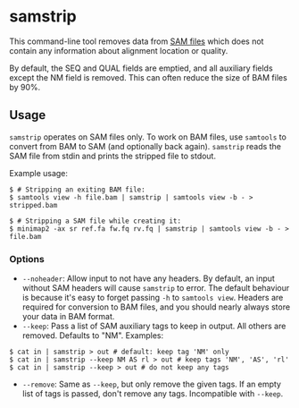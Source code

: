 # samstrip
This command-line tool removes data from [SAM files](https://en.wikipedia.org/wiki/SAM_(file_format))
which does not contain any information about alignment location or quality.

By default, the SEQ and QUAL fields are emptied, and all auxiliary fields except the NM field is removed.
This can often reduce the size of BAM files by 90%.

## Usage
`samstrip` operates on SAM files only. To work on BAM files, use `samtools` to convert from BAM to SAM
(and optionally back again).
`samstrip` reads the SAM file from stdin and prints the stripped file to stdout.

Example usage:
```
$ # Stripping an exiting BAM file:
$ samtools view -h file.bam | samstrip | samtools view -b - > stripped.bam

$ # Stripping a SAM file while creating it:
$ minimap2 -ax sr ref.fa fw.fq rv.fq | samstrip | samtools view -b - > file.bam
```

### Options
* `--noheader`: Allow input to not have any headers. By default, an input without SAM headers will cause `samstrip` to error.
  The default behaviour is because it's easy to forget passing `-h` to `samtools view`.
  Headers are required for conversion to BAM files, and you should nearly always store your data in BAM format.
* `--keep`: Pass a list of SAM auxiliary tags to keep in output. All others are removed. Defaults to "NM".
Examples:
```
$ cat in | samstrip > out # default: keep tag 'NM' only
$ cat in | samstrip --keep NM AS rl > out # keep tags 'NM', 'AS', 'rl'
$ cat in | samstrip --keep > out # do not keep any tags
```
* `--remove`: Same as `--keep`, but only remove the given tags. If an empty list of tags is passed,
  don't remove any tags. Incompatible with `--keep`.